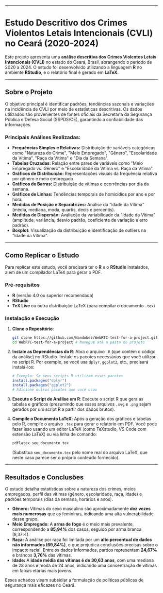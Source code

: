 -----

# Estudo Descritivo dos Crimes Violentos Letais Intencionais (CVLI) no Ceará (2020-2024)

Este projeto apresenta uma **análise descritiva dos Crimes Violentos Letais Intencionais (CVLI)** no estado do Ceará, Brasil, abrangendo o período de 2020 a 2024. O estudo foi desenvolvido utilizando a linguagem **R** no ambiente **RStudio**, e o relatório final é gerado em **LaTeX**.

-----

## Sobre o Projeto

O objetivo principal é identificar padrões, tendências sazonais e variações na incidência de CVLI por meio de estatísticas descritivas. Os dados utilizados são provenientes de fontes oficiais da Secretaria da Segurança Pública e Defesa Social (SSPDS/CE), garantindo a confiabilidade das informações.

### Principais Análises Realizadas:

  * **Frequências Simples e Relativas:** Distribuição de variáveis categóricas como "Natureza do Crime", "Meio Empregado", "Gênero", "Escolaridade da Vítima", "Raça da Vítima" e "Dia da Semana".
  * **Tabelas Cruzadas:** Relação entre pares de variáveis como "Meio Empregado vs. Gênero" e "Escolaridade da Vítima vs. Raça da Vítima".
  * **Gráficos de Distribuição:** Representações visuais da frequência relativa por gênero e meio empregado.
  * **Gráficos de Barras:** Distribuição de vítimas e ocorrências por dia da semana.
  * **Gráficos de Linhas:** Tendências temporais de homicídios por ano e por hora.
  * **Medidas de Posição e Separatrizes:** Análise da "Idade da Vítima" (média, mediana, moda, quartis, decis e percentis).
  * **Medidas de Dispersão:** Avaliação da variabilidade da "Idade da Vítima" (amplitude, variância, desvio padrão, coeficiente de variação e erro padrão).
  * **Boxplot:** Visualização da distribuição e identificação de outliers na "Idade da Vítima".

-----

## Como Replicar o Estudo

Para replicar este estudo, você precisará ter o **R** e o **RStudio** instalados, além de um compilador LaTeX para gerar o PDF.

### Pré-requisitos

  * **R** (versão 4.0 ou superior recomendada)
  * **RStudio**
  * **TeX Live** ou outra distribuição LaTeX (para compilar o documento `.tex`)

### Instalação e Execução

1.  **Clone o Repositório**:

    ```bash
    git clone https://github.com/Nandobez/WebRTC-test-for-a-project.git # Substitua pelo link correto do repositório se for diferente
    cd WebRTC-test-for-a-project # Navegue até a pasta do projeto
    ```

2.  **Instale as Dependências do R**:
    Abra o arquivo `.R` (que contém o código da análise) no RStudio. Instale os pacotes necessários que você utilizou no script R. Por exemplo, se você usa `dplyr`, `ggplot2`, etc., precisará instalá-los:

    ```r
    # Exemplo: Se seus scripts R utilizam esses pacotes
    install.packages("dplyr")
    install.packages("ggplot2")
    # Adicione outros pacotes que você usou
    ```

3.  **Execute o Script de Análise em R**:
    Execute o script R que gera as tabelas e gráficos (presumindo que esses arquivos `.svg` e `.png` sejam gerados por um script R a partir dos dados brutos).

4.  **Compile o Documento LaTeX**:
    Após a geração dos gráficos e tabelas pelo R, compile o arquivo `.tex` para gerar o relatório em PDF. Você pode fazer isso usando um editor LaTeX (como TeXstudio, VS Code com extensão LaTeX) ou via linha de comando:

    ```bash
    pdflatex seu_documento.tex
    ```

    (Substitua `seu_documento.tex` pelo nome real do arquivo LaTeX, que neste caso parece ser o próprio conteúdo fornecido).

-----

## Resultados e Conclusões

O estudo detalha estatísticas sobre a natureza dos crimes, meios empregados, perfil das vítimas (gênero, escolaridade, raça, idade) e padrões temporais (dias da semana, horários e anos).

  * **Gênero:** Vítimas do sexo masculino são aproximadamente **dez vezes mais numerosas** que as femininas, indicando uma alta vulnerabilidade desse grupo.
  * **Meio Empregado:** A **arma de fogo** é o meio mais prevalente, correspondendo a **85,94%** dos casos, seguido por arma branca (8,37%).
  * **Raça:** A análise por raça foi limitada por um **alto percentual de dados não informados (69,84%)**, o que prejudica conclusões precisas sobre o impacto racial. Entre os dados informados, pardos representam **24,67%** e brancos **3,76%** das vítimas.
  * **Idade:** A **idade média das vítimas é de 30,63 anos**, com uma mediana de 28 anos e moda de 24 anos, indicando uma concentração de vítimas em faixas etárias mais jovens.

Esses achados visam subsidiar a formulação de políticas públicas de segurança mais eficazes no Ceará.
